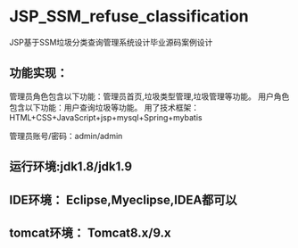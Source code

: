 # JSP_SSM_refuse_classification
JSP基于SSM垃圾分类查询管理系统设计毕业源码案例设计

## 功能实现：
  管理员角色包含以下功能：管理员首页,垃圾类型管理,垃圾管理等功能。
  用户角色包含以下功能：用户查询垃圾等功能。
  用了技术框架： HTML+CSS+JavaScript+jsp+mysql+Spring+mybatis

管理员账号/密码：admin/admin

## 运行环境:jdk1.8/jdk1.9
## IDE环境： Eclipse,Myeclipse,IDEA都可以
## tomcat环境： Tomcat8.x/9.x 
